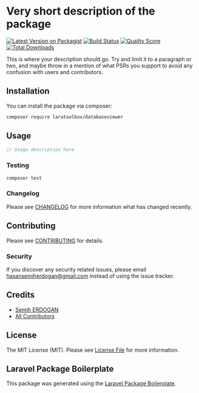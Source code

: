 # Very short description of the package

[![Latest Version on Packagist](https://img.shields.io/packagist/v/laratoolbox/databaseviewer.svg?style=flat-square)](https://packagist.org/packages/laratoolbox/databaseviewer)
[![Build Status](https://img.shields.io/travis/laratoolbox/databaseviewer/master.svg?style=flat-square)](https://travis-ci.org/laratoolbox/databaseviewer)
[![Quality Score](https://img.shields.io/scrutinizer/g/laratoolbox/databaseviewer.svg?style=flat-square)](https://scrutinizer-ci.com/g/laratoolbox/databaseviewer)
[![Total Downloads](https://img.shields.io/packagist/dt/laratoolbox/databaseviewer.svg?style=flat-square)](https://packagist.org/packages/laratoolbox/databaseviewer)

This is where your description should go. Try and limit it to a paragraph or two, and maybe throw in a mention of what PSRs you support to avoid any confusion with users and contributors.

## Installation

You can install the package via composer:

```bash
composer require laratoolbox/databaseviewer
```

## Usage

``` php
// Usage description here
```

### Testing

``` bash
composer test
```

### Changelog

Please see [CHANGELOG](CHANGELOG.md) for more information what has changed recently.

## Contributing

Please see [CONTRIBUTING](CONTRIBUTING.md) for details.

### Security

If you discover any security related issues, please email hasansemiherdogan@gmail.com instead of using the issue tracker.

## Credits

- [Semih ERDOGAN](https://github.com/laratoolbox)
- [All Contributors](../../contributors)

## License

The MIT License (MIT). Please see [License File](LICENSE.md) for more information.

## Laravel Package Boilerplate

This package was generated using the [Laravel Package Boilerplate](https://laravelpackageboilerplate.com).